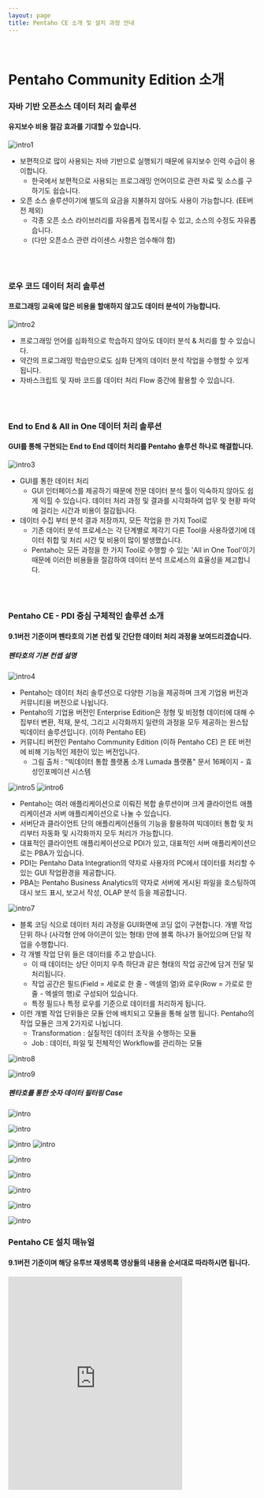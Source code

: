 ```yaml
---
layout: page
title: Pentaho CE 소개 및 설치 과정 안내
---
```


<br/>


# Pentaho Community Edition 소개

### 자바 기반 오픈소스 데이터 처리 솔루션
#### 유지보수 비용 절감 효과를 기대할 수 있습니다.

![intro1](/assets/img/intro1.png)

* 보편적으로 많이 사용되는 자바 기반으로 실행되기 때문에 유지보수 인력 수급이 용이합니다.  
  * 한국에서 보편적으로 사용되는 프로그래밍 언어이므로 관련 자료 및 소스를 구하기도 쉽습니다.  
* 오픈 소스 솔루션이기에 별도의 요금을 지불하지 않아도 사용이 가능합니다. (EE버전 제외)  
  * 각종 오픈 소스 라이브러리를 자유롭게 접목시킬 수 있고, 소스의 수정도 자유롭습니다.
  * (다만 오픈소스 관련 라이센스 사항은 엄수해야 함)

<br/>
<br/>

### 로우 코드 데이터 처리 솔루션
#### 프로그래밍 교육에 많은 비용을 할애하지 않고도 데이터 분석이 가능합니다.

![intro2](/assets/img/intro2.png)

* 프로그래밍 언어를 심화적으로 학습하지 않아도 데이터 분석 & 처리를 할 수 있습니다.  
* 약간의 프로그래밍 학습만으로도 심화 단계의 데이터 분석 작업을 수행할 수 있게 됩니다.  
* 자바스크립트 및 자바 코드를 데이터 처리 Flow 중간에 활용할 수 있습니다.

<br/>
<br/>

### End to End & All in One 데이터 처리 솔루션
#### GUI를 통해 구현되는 End to End 데이터 처리를 Pentaho 솔루션 하나로 해결합니다.

![intro3](/assets/img/intro3.png)

* GUI를 통한 데이터 처리
  * GUI 인터페이스를 제공하기 때문에 전문 데이터 분석 툴이 익숙하지 않아도 쉽게 익힐 수 있습니다. 데이터 처리 과정 및 결과를 시각화하여 업무 및 현황 파악에 걸리는 시간과 비용이 절감됩니다. 
* 데이터 수집 부터 분석 결과 저장까지, 모든 작업을 한 가지 Tool로
  * 기존 데이터 분석 프로세스는 각 단계별로 제각기 다른 Tool을 사용하였기에 데이터 취합 및 처리 시간 및 비용이 많이 발생했습니다.
  * Pentaho는 모든 과정을 한 가지 Tool로 수행할 수 있는 'All in One Tool'이기 때문에 이러한 비용들을 절감하여 데이터 분석 프로세스의 효율성을 제고합니다.

<br/>
<br/>

### Pentaho CE - PDI 중심 구체적인 솔루션 소개
#### 9.1버전 기준이며 펜타호의 기본 컨셉 및 간단한 데이터 처리 과정을 보여드리겠습니다.
##### 펜타호의 기본 컨셉 설명

![intro4](/assets/img/intro4.png)

* Pentaho는 데이터 처리 솔루션으로 다양한 기능을 제공하며 크게 기업용 버전과 커뮤니티용 버전으로 나뉩니다.
* Pentaho의 기업용 버전인 Enterprise Edition은 정형 및 비정형 데이터에 대해 수집부터 변환, 적재, 분석, 그리고 시각화까지 일련의 과정을 모두 제공하는 원스탑 빅데이터 솔루션입니다. (이하 Pentaho EE)
* 커뮤니티 버전인 Pentaho Community Edition (이하 Pentaho CE) 은 EE 버전에 비해 기능적인 제한이 있는 버전입니다.
  * 그림 출처 : "빅데이터 통합 플랫폼 소개 Lumada 플랫폼" 문서 16페이지 - 효성인포메이션 시스템

![intro5](/assets/img/intro5.png)
![intro6](/assets/img/intro6.png)

* Pentaho는 여러 애플리케이션으로 이뤄진 복합 솔루션이며 크게 클라이언트 애플리케이션과 서버 애플리케이션으로 나눌 수 있습니다.
* 서버단과 클라이언트 단의 애플리케이션들의 기능을 활용하여 빅데이터 통합 및 처리부터 자동화 및 시각화까지 모두 처리가 가능합니다.
* 대표적인 클라이언트 애플리케이션으로 PDI가 있고, 대표적인 서버 애플리케이션으로는 PBA가 있습니다.
* PDI는 Pentaho Data Integration의 약자로 사용자의 PC에서 데이터를 처리할 수 있는 GUI 작업환경을 제공합니다.
* PBA는 Pentaho Business Analytics의 약자로 서버에 게시된 파일을 호스팅하여 대시 보드 표시, 보고서 작성, OLAP 분석 등을 제공합니다.

![intro7](/assets/img/intro7.png)

* 블록 코딩 식으로 데이터 처리 과정을 GUI화면에 코딩 없이 구현합니다. 개별 작업단위 하나 (사각형 안에 아이콘이 있는 형태) 안에 블록 하나가 들어있으며 단일 작업을 수행합니다.
* 각 개별 작업 단위 들은 데이터를 주고 받습니다.
  * 이 때 데이터는 상단 이미지 우측 하단과 같은 형태의 작업 공간에 담겨 전달 및 처리됩니다.
  * 작업 공간은 필드(Field = 세로로 한 줄 - 엑셀의 열)와 로우(Row = 가로로 한 줄 - 엑셀의 행)로 구성되어 있습니다. 
  * 특정 필드나 특정 로우를 기준으로 데이터를 처리하게 됩니다.
* 이런 개별 작업 단위들은 모듈 안에 배치되고 모듈을 통해 실행 됩니다. Pentaho의 작업 모듈은 크게 2가지로 나뉩니다.
  * Transformation : 실질적인 데이터 조작을 수행하는 모듈
  * Job : 데이터, 파일 및 전체적인 Workflow를 관리하는 모듈


![intro8](/assets/img/intro8.png)

![intro9](/assets/img/intro9.png)

##### 펜타호를 통한 숫자 데이터 필터링 Case

![intro](/assets/img/intro.png)

![intro](/assets/img/intro.png)

![intro](/assets/img/intro.png)
![intro](/assets/img/intro.png)

![intro](/assets/img/intro.png)

![intro](/assets/img/intro.png)

![intro](/assets/img/intro.png)

![intro](/assets/img/intro.png)

![intro](/assets/img/intro.png)

### Pentaho CE 설치 매뉴얼
#### 9.1버전 기준이며 해당 유투브 재생목록 영상들의 내용을 순서대로 따라하시면 됩니다.

<iframe width="70%" height="432" src="https://www.youtube.com/embed/watch?v=d4zFL3A1owc&list=PLzZFnlM-XbkQEdNbzUYNSFjVVUAwzoU5A" frameborder="0" allowfullscreen></iframe>
